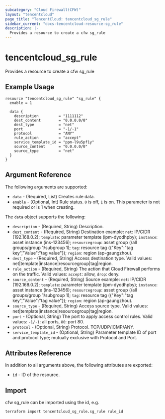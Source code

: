 ```yaml
---
subcategory: "Cloud Firewall(CFW)"
layout: "tencentcloud"
page_title: "TencentCloud: tencentcloud_sg_rule"
sidebar_current: "docs-tencentcloud-resource-sg_rule"
description: |-
  Provides a resource to create a cfw sg_rule
---
```


# tencentcloud_sg_rule

Provides a resource to create a cfw sg_rule

## Example Usage

```hcl
resource "tencentcloud_sg_rule" "sg_rule" {
  enable = 1

  data {
    description         = "1111112"
    dest_content        = "0.0.0.0/0"
    dest_type           = "net"
    port                = "-1/-1"
    protocol            = "ANY"
    rule_action         = "accept"
    service_template_id = "ppm-l9u5pf1y"
    source_content      = "0.0.0.0/0"
    source_type         = "net"
  }
}
```

## Argument Reference

The following arguments are supported:

* `data` - (Required, List) Creates rule data.
* `enable` - (Optional, Int) Rule status. `0` is off, `1` is on. This parameter is not required or is 1 when creating.

The `data` object supports the following:

* `description` - (Required, String) Description.
* `dest_content` - (Required, String) Destination example: `net`: IP/CIDR (192.168.0.2); `template`: parameter template (ipm-dyodhpby); `instance`: asset instance (ins-123456); `resourcegroup`: asset group (/all groups/group 1/subgroup 1); `tag`: resource tag ({"Key":"tag key","Value":"tag value"}); `region`: region (ap-gaungzhou).
* `dest_type` - (Required, String) Access destination type. Valid values: net|template|instance|resourcegroup|tag|region.
* `rule_action` - (Required, String) The action that Cloud Firewall performs on the traffic. Valid values: `accept`: allow, `drop`: deny.
* `source_content` - (Required, String) Source example: `net`: IP/CIDR (192.168.0.2); `template`: parameter template (ipm-dyodhpby); `instance`: asset instance (ins-123456); `resourcegroup`: asset group (/all groups/group 1/subgroup 1); `tag`: resource tag ({"Key":"tag key","Value":"tag value"}); `region`: region (ap-gaungzhou).
* `source_type` - (Required, String) Access source type. Valid values: net|template|instance|resourcegroup|tag|region.
* `port` - (Optional, String) The port to apply access control rules. Valid values: `-1/-1`: all ports, `80`: port 80.
* `protocol` - (Optional, String) Protocol. TCP/UDP/ICMP/ANY.
* `service_template_id` - (Optional, String) Parameter template ID of port and protocol type; mutually exclusive with Protocol and Port.

## Attributes Reference

In addition to all arguments above, the following attributes are exported:

* `id` - ID of the resource.




## Import

cfw sg_rule can be imported using the id, e.g.

```
terraform import tencentcloud_sg_rule.sg_rule rule_id
```

